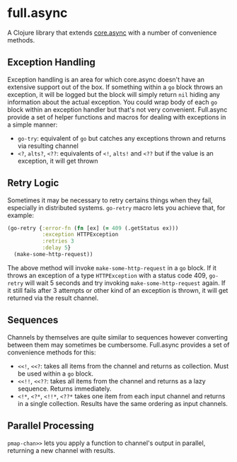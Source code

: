 # full.async

A Clojure library that extends [core.async](https://github.com/clojure/core.async) 
with a number of convenience methods.

## Exception Handling

Exception handling is an area for which core.async doesn't have an extensive 
support out of the box. If something within a `go` block throws an exception, it 
will be logged but the block will simply return `nil` hiding any information 
about the actual exception. You could wrap body of each `go` block within an 
exception handler but that's  not very convenient. Full.async provide a set of 
helper functions and macros for dealing with exceptions in a simple manner:

* `go-try`: equivalent of `go` but catches any exceptions thrown and returns via
resulting channel
* `<?`, `alts?`, `<??`: equivalents of `<!`, `alts!` and `<??` but if the value 
is an exception, it will get thrown

## Retry Logic

Sometimes it may be necessary to retry certains things when they fail, 
especially in distributed systems. `go-retry` macro lets you achieve that, for
example:

```clojure
(go-retry {:error-fn (fn [ex] (= 409 (.getStatus ex)))
           :exception HTTPException
           :retries 3
           :delay 5}
  (make-some-http-request))
```

The above method will invoke `make-some-http-request` in a `go` block. If it 
throws an exception of a type `HTTPException` with a status code 409, `go-retry`
will wait 5 seconds and try invoking `make-some-http-request` again. If it still 
fails after 3 attempts or other kind of an exception is thrown, it will get 
returned via the result channel.

## Sequences

Channels by themselves are quite similar to sequences however converting between
them may sometimes be cumbersome. Full.async provides a set of convenience 
methods for this:

* `<<!`, `<<?`: takes all items from the channel and returns as collection. Must
be used within a `go` block. 
* `<<!!`, `<<??`: takes all items from the channel and returns as a lazy 
sequence. Returns immediately.
* `<!*`, `<?*`, `<!!*`, `<??*` takes one item from each input channel and 
returns in a single collection. Results have the same ordering as input 
channels.

## Parallel Processing

`pmap-chan>>` lets you apply a function to channel's output in parallel, 
returning a new channel with results.


